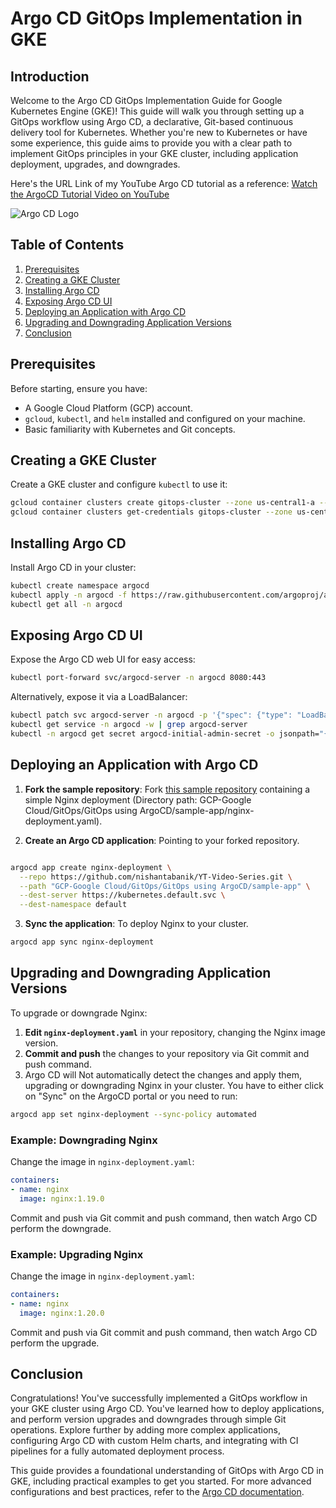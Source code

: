 
# Argo CD GitOps Implementation in GKE

## Introduction

Welcome to the Argo CD GitOps Implementation Guide for Google Kubernetes Engine (GKE)! This guide will walk you through setting up a GitOps workflow using Argo CD, a declarative, Git-based continuous delivery tool for Kubernetes. Whether you're new to Kubernetes or have some experience, this guide aims to provide you with a clear path to implement GitOps principles in your GKE cluster, including application deployment, upgrades, and downgrades.


Here's the URL Link of my YouTube Argo CD tutorial as a reference: [Watch the ArgoCD Tutorial Video on YouTube](https://www.youtube.com/watch?v=aPDWef4PvKg)


![Argo CD Logo](https://argo-cd.readthedocs.io/en/stable/assets/argo.png)

## Table of Contents

1. [Prerequisites](#prerequisites)
2. [Creating a GKE Cluster](#creating-a-gke-cluster)
3. [Installing Argo CD](#installing-argo-cd)
4. [Exposing Argo CD UI](#exposing-argo-cd-ui)
5. [Deploying an Application with Argo CD](#deploying-an-application-with-argo-cd)
6. [Upgrading and Downgrading Application Versions](#upgrading-and-downgrading-application-versions)
7. [Conclusion](#conclusion)

## Prerequisites

Before starting, ensure you have:

- A Google Cloud Platform (GCP) account.
- `gcloud`, `kubectl`, and `helm` installed and configured on your machine.
- Basic familiarity with Kubernetes and Git concepts.

## Creating a GKE Cluster

Create a GKE cluster and configure `kubectl` to use it:

```bash
gcloud container clusters create gitops-cluster --zone us-central1-a --num-nodes=3 --machine-type=e2-medium
gcloud container clusters get-credentials gitops-cluster --zone us-central1-a
```

## Installing Argo CD

Install Argo CD in your cluster:

```bash
kubectl create namespace argocd
kubectl apply -n argocd -f https://raw.githubusercontent.com/argoproj/argo-cd/stable/manifests/install.yaml
kubectl get all -n argocd
```

## Exposing Argo CD UI

Expose the Argo CD web UI for easy access:

```bash
kubectl port-forward svc/argocd-server -n argocd 8080:443
```

Alternatively, expose it via a LoadBalancer:

```bash
kubectl patch svc argocd-server -n argocd -p '{"spec": {"type": "LoadBalancer"}}'
kubectl get service -n argocd -w | grep argocd-server
kubectl -n argocd get secret argocd-initial-admin-secret -o jsonpath="{.data.password}" | base64 -d

```

## Deploying an Application with Argo CD

1. **Fork the sample repository**: Fork [this sample repository](https://github.com/nishantabanik/YT-Video-Series.git) containing a simple Nginx deployment (Directory path: GCP-Google Cloud/GitOps/GitOps using ArgoCD/sample-app/nginx-deployment.yaml).

2. **Create an Argo CD application**: Pointing to your forked repository.

```bash

argocd app create nginx-deployment \
  --repo https://github.com/nishantabanik/YT-Video-Series.git \
  --path "GCP-Google Cloud/GitOps/GitOps using ArgoCD/sample-app" \
  --dest-server https://kubernetes.default.svc \
  --dest-namespace default

```

3. **Sync the application**: To deploy Nginx to your cluster.

```bash
argocd app sync nginx-deployment
```

## Upgrading and Downgrading Application Versions

To upgrade or downgrade Nginx:

1. **Edit `nginx-deployment.yaml`** in your repository, changing the Nginx image version.
2. **Commit and push** the changes to your repository via Git commit and push command.
3. Argo CD will Not automatically detect the changes and apply them, upgrading or downgrading Nginx in your cluster. You have to either click on "Sync" on the ArgoCD portal or you need to run:

```bash
argocd app set nginx-deployment --sync-policy automated
```

### Example: Downgrading Nginx

Change the image in `nginx-deployment.yaml`:

```yaml
containers:
- name: nginx
  image: nginx:1.19.0
```

Commit and push via Git commit and push command, then watch Argo CD perform the downgrade.


### Example: Upgrading Nginx

Change the image in `nginx-deployment.yaml`:

```yaml
containers:
- name: nginx
  image: nginx:1.20.0
```

Commit and push via Git commit and push command, then watch Argo CD perform the upgrade.

## Conclusion

Congratulations! You've successfully implemented a GitOps workflow in your GKE cluster using Argo CD. You've learned how to deploy applications, and perform version upgrades and downgrades through simple Git operations. Explore further by adding more complex applications, configuring Argo CD with custom Helm charts, and integrating with CI pipelines for a fully automated deployment process.


This guide provides a foundational understanding of GitOps with Argo CD in GKE, including practical examples to get you started. For more advanced configurations and best practices, refer to the [Argo CD documentation](https://argo-cd.readthedocs.io/).
